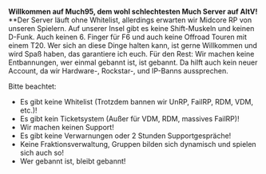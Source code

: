 **Willkommen auf Much95, dem wohl schlechtesten Much Server auf AltV!**  
**Der Server läuft ohne Whitelist, allerdings erwarten wir Midcore RP von unseren Spielern. Auf unserer Insel gibt es keine Shift-Muskeln und keinen D-Funk. Auch keinen 6. Finger für F6 und auch keine Offroad Touren mit einem T20. Wer sich an diese Dinge halten kann, ist gerne Willkommen und wird Spaß haben, das garantiere ich euch. Für den Rest: Wir machen keine Entbannungen, wer einmal gebannt ist, ist gebannt. Da hilft auch kein neuer Account, da wir Hardware-, Rockstar-, und IP-Banns aussprechen.  
  
Bitte beachtet:  
- Es gibt keine Whitelist (Trotzdem bannen wir UnRP, FailRP, RDM, VDM, etc.)!  
- Es gibt kein Ticketsystem (Außer für VDM, RDM, massives FailRP)!  
- Wir machen keinen Support!  
- Es gibt keine Verwarnungen oder 2 Stunden Supportgespräche!  
- Keine Fraktionsverwaltung, Gruppen bilden sich dynamisch und spielen sich auch so!  
- Wer gebannt ist, bleibt gebannt!  
